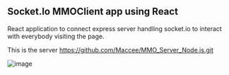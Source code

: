 ## Socket.Io MMOClient app using React

React application to connect express server handling socket.io to interact with everybody visiting the page.

This is the server
https://github.com/Maccee/MMO_Server_Node.js.git

![image](https://github.com/Maccee/MMO_Client_React/assets/70291537/6a5acf72-1bff-42ee-b9eb-dc69e431d60d)

